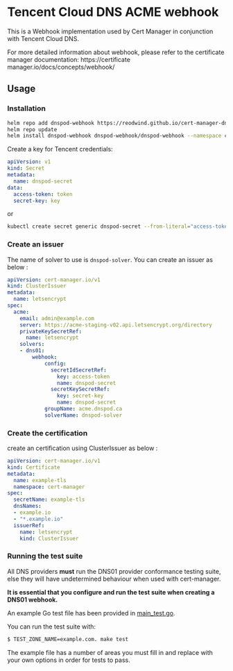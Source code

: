 # Tencent Cloud DNS ACME webhook

This is a Webhook implementation used by Cert Manager in conjunction with Tencent Cloud DNS.

For more detailed information about webhook, please refer to the certificate manager documentation: https://certificate manager.io/docs/concepts/webhook/

## Usage
### Installation
``` bash
helm repo add dnspod-webhook https://reodwind.github.io/cert-manager-dnspod-webhook
helm repo update
helm install dnspod-webhook dnspod-webhook/dnspod-webhook --namespace cert-manager
```
Create a key for Tencent credentials:
``` yaml
apiVersion: v1
kind: Secret
metadata:
  name: dnspod-secret
data:
  access-token: token
  secret-key: key
```
or
``` bash
kubectl create secret generic dnspod-secret --from-literal="access-token=yourtoken" --from-literal="secret-key=yoursecretkey"
```
### Create an issuer
The name of solver to use is ```dnspod-solver```. You can create an issuer as below :
``` yaml
apiVersion: cert-manager.io/v1
kind: ClusterIssuer
metadata:
  name: letsencrypt
spec:
  acme:
    email: admin@example.com
    server: https://acme-staging-v02.api.letsencrypt.org/directory
    privateKeySecretRef:
      name: letsencrypt
    solvers:
    - dns01:
        webhook:
            config:
              secretIdSecretRef:
                key: access-token
                name: dnspod-secret
              secretKeySecretRef:
                key: secret-key
                name: dnspod-secret
            groupName: acme.dnspod.ca
            solverName: dnspod-solver
```
### Create the certification
create an certification using ClusterIssuer as below :
``` yaml
apiVersion: cert-manager.io/v1
kind: Certificate
metadata:
  name: example-tls
  namespace: cert-manager
spec:
  secretName: example-tls
  dnsNames:
  - example.io
  - "*.example.io"
  issuerRef:
    name: letsencrypt
    kind: ClusterIssuer
```
### Running the test suite

All DNS providers **must** run the DNS01 provider conformance testing suite,
else they will have undetermined behaviour when used with cert-manager.

**It is essential that you configure and run the test suite when creating a
DNS01 webhook.**

An example Go test file has been provided in [main_test.go](https://github.com/cert-manager/webhook-example/blob/master/main_test.go).

You can run the test suite with:

```bash
$ TEST_ZONE_NAME=example.com. make test
```

The example file has a number of areas you must fill in and replace with your
own options in order for tests to pass.
